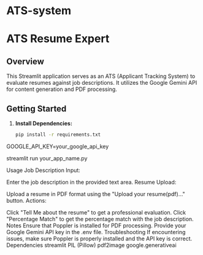 # ATS-system
# ATS Resume Expert

## Overview

This Streamlit application serves as an ATS (Applicant Tracking System) to evaluate resumes against job descriptions. It utilizes the Google Gemini API for content generation and PDF processing.

## Getting Started

1. **Install Dependencies:**
   ```bash
   pip install -r requirements.txt
GOOGLE_API_KEY=your_google_api_key

streamlit run your_app_name.py

Usage
Job Description Input:

Enter the job description in the provided text area.
Resume Upload:

Upload a resume in PDF format using the "Upload your resume(pdf)..." button.
Actions:

Click "Tell Me about the resume" to get a professional evaluation.
Click "Percentage Match" to get the percentage match with the job description.
Notes
Ensure that Poppler is installed for PDF processing.
Provide your Google Gemini API key in the .env file.
Troubleshooting
If encountering issues, make sure Poppler is properly installed and the API key is correct.
Dependencies
streamlit
PIL (Pillow)
pdf2image
google.generativeai
